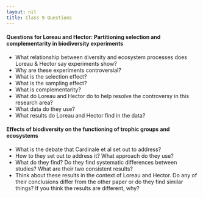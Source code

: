 ```yaml
---
layout: nil
title: Class 9 Questions
---
```

#### Questions for Loreau and Hector: Partitioning selection and complementarity in biodiversity experiments
* What relationship between diversity and ecosystem processes does Loreau & Hector say experiments show?
* Why are these experiments controversial?
* What is the selection effect?
* What is the sampling effect?
* What is complementarity?
* What do Loreau and Hector do to help resolve the controversy in this research area?
* What data do they use?
* What results do Loreau and Hector find in the data?               

#### Effects of biodiversity on the functioning of trophic groups and ecosystems
* What is the debate that Cardinale et al set out to address?
* How to they set out to address it? What approach do they use?
* What do they find? Do they find systematic differences between studies? What are their two consistent results?
* Think about these results in the context of Loreau and Hector. Do any of their conclusions differ from the other paper or  do they find similar things? If you think the results are different, why?  

